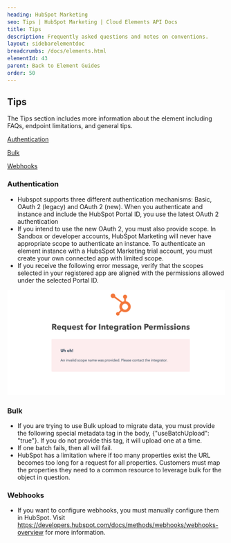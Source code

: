 ```yaml
---
heading: HubSpot Marketing
seo: Tips | HubSpot Marketing | Cloud Elements API Docs
title: Tips
description: Frequently asked questions and notes on conventions.
layout: sidebarelementdoc
breadcrumbs: /docs/elements.html
elementId: 43
parent: Back to Element Guides
order: 50
---
```


## Tips

The Tips section includes more information about the element including FAQs, endpoint limitations, and general tips.

[Authentication](#authentication)

[Bulk](#bulk)

[Webhooks](#webhooks)

### Authentication

* Hubspot supports three different authentication mechanisms: Basic, OAuth 2 (legacy) and OAuth 2 (new). When you authenticate and instance and include the HubSpot Portal ID, you use the latest OAuth 2 authentication
* If you intend to use the new OAuth 2, you must also provide scope.  In Sandbox or developer accounts, HubSpot Marketing will never have appropriate scope to authenticate an instance. To authenticate an element instance with a HubsSpot Marketing trial account, you must create your own connected app with limited scope.
* If you receive the following error message, verify that the scopes selected in your registered app are aligned with the permissions allowed under the selected Portal ID.

![HubSpot Scope](img/scope.png)

### Bulk

* If you are trying to use Bulk upload to migrate data, you must provide the following special metadata tag in the body, {"useBatchUpload": "true"}. If you do not provide this tag, it will upload one at a time.
* If one batch fails, then all will fail.
* HubSpot has a limitation where if too many properties exist the URL becomes too long for a request for all properties. Customers must map the properties they need to a common resource to leverage bulk for the object in question.

### Webhooks

* If you want to configure webhooks, you must manually configure them in HubSpot. Visit https://developers.hubspot.com/docs/methods/webhooks/webhooks-overview for more information.
